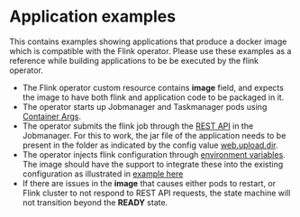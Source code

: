 # Application examples

This contains examples showing applications that produce a docker image which is compatible with the Flink operator. Please use these examples as a reference while building applications to be be executed by the flink operator.

* The Flink operator custom resource contains **image** field, and expects the image to have both flink and application code to be packaged in it.
* The operator starts up Jobmanager and Taskmanager pods using [Container Args](https://godoc.org/k8s.io/api/core/v1#Container).
* The operator submits the flink job through the [REST API](https://ci.apache.org/projects/flink/flink-docs-stable/monitoring/rest_api.html#jars-jarid-run) in the Jobmanager. For this to work, the jar file of the application needs to be present in the folder as indicated by the config value [web.upload.dir](https://ci.apache.org/projects/flink/flink-docs-stable/ops/config.html#web-upload-dir).
* The operator injects flink configuration through [environment variables](https://github.com/lyft/flinkk8soperator/blob/master/pkg/controller/flink/container_utils.go#L84). The image should have the support to integrate these into the existing configuration as illustrated in [example here](https://github.com/lyft/flinkk8soperator/blob/master/examples/wordcount/docker-entrypoint.sh#L26)
* If there are issues in the **image** that causes either pods to restart, or Flink cluster to not respond to REST API requests, the state machine will not transition beyond the **READY** state.
